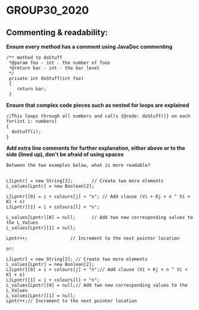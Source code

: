 # GROUP30_2020

## Commenting & readability:

  **Ensure every method has a comment using JavaDoc commenting** 
  
  	/** method to doStuff
  	 *@param foo - int - the number of foos
  	 *@return bar - int - the bar level
	 */
	 private int doStuff(int foo)
	 {
	 	return bar;
	 }
     
  **Ensure that complex code pieces such as nested for loops are explained**
  
  	//This loops through all numbers and calls {@code: doStuff()} on each
  	for(int i: numbers)
  	{
  	  doStuff(i);
  	}
  
  **Add extra line comments for further explanation, either above or to the side (lined up), don't be afraid of using spaces**
   
    Between the two examples below, what is more readable?        
            
        
	L[Lpntr] = new String[2];		// Create two more elements
	L_values[Lpntr] = new Boolean[2];
        				
	L[Lpntr][0] = i + colours[j] + "n";	// Add clause (Vi + Kj + n ^ Vi + Kl + n) 
	L[Lpntr][1] = i + colours[l] + "n";
	
	L_values[Lpntr][0] = null;		// Add two new corresponding values to the L_Values 
	L_values[Lpntr][1] = null;
         
	Lpntr++;				// Increment to the next pointer location
  
    or:
              
	L[Lpntr] = new String[2]; // Create two more elements
	L_values[Lpntr] = new Boolean[2];
	L[Lpntr][0] = i + colours[j] + "n";// Add clause (Vi + Kj + n ^ Vi + Kl + n) 
	L[Lpntr][1] = i + colours[l] + "n";
	L_values[Lpntr][0] = null;// Add two new corresponding values to the L_Values 
	L_values[Lpntr][1] = null;
	Lpntr++;// Increment to the next pointer location
  
  
  
